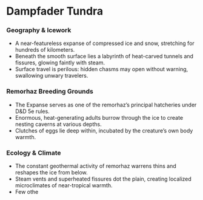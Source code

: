 # Dampfader Tundra
### Geography & Icework  
- A near-featureless expanse of compressed ice and snow, stretching for hundreds of kilometers.  
- Beneath the smooth surface lies a labyrinth of heat-carved tunnels and fissures, glowing faintly with steam.  
- Surface travel is perilous: hidden chasms may open without warning, swallowing unwary travelers.  

### Remorhaz Breeding Grounds  
- The Expanse serves as one of the remorhaz’s principal hatcheries under D&D 5e rules.  
- Enormous, heat-generating adults burrow through the ice to create nesting caverns at various depths.  
- Clutches of eggs lie deep within, incubated by the creature’s own body warmth.  

### Ecology & Climate  
- The constant geothermal activity of remorhaz warrens thins and reshapes the ice from below.  
- Steam vents and superheated fissures dot the plain, creating localized microclimates of near-tropical warmth.  
- Few othe